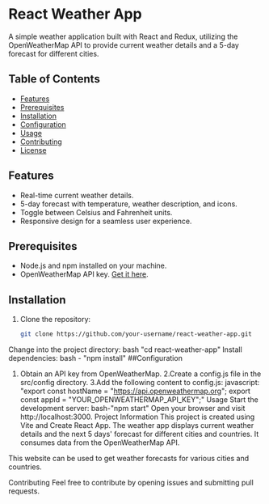 # React Weather App

A simple weather application built with React and Redux, utilizing the OpenWeatherMap API to provide current weather details and a 5-day forecast for different cities.

## Table of Contents
- [Features](#features)
- [Prerequisites](#prerequisites)
- [Installation](#installation)
- [Configuration](#configuration)
- [Usage](#usage)
- [Contributing](#contributing)
- [License](#license)

## Features
- Real-time current weather details.
- 5-day forecast with temperature, weather description, and icons.
- Toggle between Celsius and Fahrenheit units.
- Responsive design for a seamless user experience.

## Prerequisites
- Node.js and npm installed on your machine.
- OpenWeatherMap API key. [Get it here](https://openweathermap.org/appid).

## Installation
1. Clone the repository:
   ```bash
   git clone https://github.com/your-username/react-weather-app.git
Change into the project directory:
bash  "cd react-weather-app"
Install dependencies:
bash  - "npm install"
 ##Configuration
   1. Obtain an API key from OpenWeatherMap.
   2.Create a config.js file in the src/config directory.
   3.Add the following content to config.js:
javascript:
"export const hostName = "https://api.openweathermap.org";
export const appId = "YOUR_OPENWEATHERMAP_API_KEY";"
Usage
Start the development server:
bash-"npm start"
Open your browser and visit http://localhost:3000.
Project Information
This project is created using Vite and Create React App. The weather app displays current weather details and the next 5 days' forecast for different cities and countries. It consumes data from the OpenWeatherMap API.

This website can be used to get weather forecasts for various cities and countries.

Contributing
Feel free to contribute by opening issues and submitting pull requests.